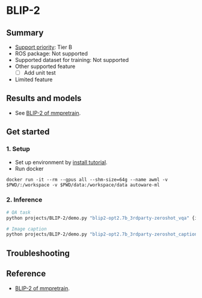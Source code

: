 # BLIP-2
## Summary

- [Support priority](https://github.com/tier4/AWML/blob/main/docs/design/autoware_ml_design.md#support-priority): Tier B
- ROS package: Not supported
- Supported dataset for training: Not supported
- Other supported feature
  - [ ] Add unit test
- Limited feature

## Results and models

- See [BLIP-2 of mmpretrain](https://github.com/open-mmlab/mmpretrain/tree/main/configs/blip2).

## Get started
### 1. Setup

- Set up environment by [install tutorial](/docs/tutorial/tutorial_install.md).
- Run docker

```
docker run -it --rm --gpus all --shm-size=64g --name awml -v $PWD/:/workspace -v $PWD/data:/workspace/data autoware-ml
```

### 2. Inference

```sh
# QA task
python projects/BLIP-2/demo.py "blip2-opt2.7b_3rdparty-zeroshot_vqa" {image_file} --texts "What is this?"

# Image caption
python projects/BLIP-2/demo.py "blip2-opt2.7b_3rdparty-zeroshot_caption" {image_file}
```

## Troubleshooting

## Reference

- [BLIP-2 of mmpretrain](https://github.com/open-mmlab/mmpretrain/tree/main/configs/blip2).
